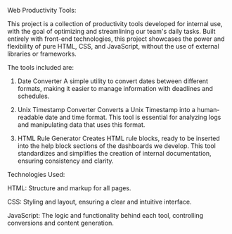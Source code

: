 Web Productivity Tools:

This project is a collection of productivity tools developed for internal use, with the goal of optimizing and streamlining our team's daily tasks. Built entirely with front-end technologies, this project showcases the power and flexibility of pure HTML, CSS, and JavaScript, without the use of external libraries or frameworks.

The tools included are:

1. Date Converter
A simple utility to convert dates between different formats, making it easier to manage information with deadlines and schedules.

2. Unix Timestamp Converter
Converts a Unix Timestamp into a human-readable date and time format. This tool is essential for analyzing logs and manipulating data that uses this format.

3. HTML Rule Generator
Creates HTML rule blocks, ready to be inserted into the help block sections of the dashboards we develop. This tool standardizes and simplifies the creation of internal documentation, ensuring consistency and clarity.

Technologies Used:

HTML: Structure and markup for all pages.

CSS: Styling and layout, ensuring a clear and intuitive interface.

JavaScript: The logic and functionality behind each tool, controlling conversions and content generation.
